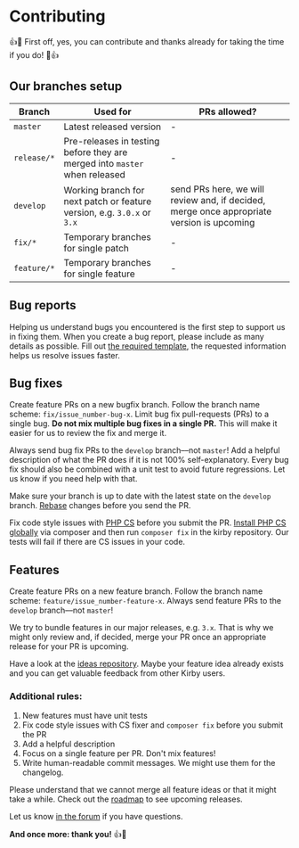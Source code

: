 # Contributing

:+1::tada: First off, yes, you can contribute and thanks already for taking the time if you do! :tada::+1:

## Our branches setup

| Branch | Used for | PRs allowed? |
|--|--|--|
| `master` | Latest released version | - |
| `release/*` | Pre-releases in testing before they are merged into `master` when released | - |
| `develop` | Working branch for next patch or feature version, e.g. `3.0.x` or `3.x` | send PRs here, we will review and, if decided, merge once appropriate version is upcoming |
| `fix/*` | Temporary branches for single patch | - |
| `feature/*` | Temporary branches for single feature | - |

## Bug reports

Helping us understand bugs you encountered is the first step to support us in fixing them. When you create a bug report, please include as many details as possible. Fill out [the required template](ISSUE_TEMPLATE/bug_report.md), the requested information helps us resolve issues faster.

## Bug fixes

Create feature PRs on a new bugfix branch. Follow the branch name scheme: `fix/issue_number-bug-x`. Limit bug fix pull-requests (PRs) to a single bug. **Do not mix multiple bug fixes in a single PR.** This will make it easier for us to review the fix and merge it.

Always send bug fix PRs to the `develop` branch––not `master`! Add a helpful description of what the PR does if it is not 100% self-explanatory. Every bug fix should also be combined with a unit test to avoid future regressions. Let us know if you need help with that.

Make sure your branch is up to date with the latest state on the `develop` branch. [Rebase](https://help.github.com/articles/about-pull-request-merges/) changes before you send the PR.

Fix code style issues with [PHP CS](https://github.com/FriendsOfPHP/PHP-CS-Fixer) before you submit the PR. [Install PHP CS globally](https://github.com/FriendsOfPHP/PHP-CS-Fixer#globally-composer) via composer and then run `composer fix` in the kirby repository. Our tests will fail if there are CS issues in your code.

## Features

Create feature PRs on a new feature branch. Follow the branch name scheme: `feature/issue_number-feature-x`. Always send feature PRs to the `develop` branch––not `master`!

We try to bundle features in our major releases, e.g. `3.x`. That is why we might only review and, if decided, merge your PR once an appropriate  release for your PR is upcoming.

Have a look at the [ideas repository](https://github.com/getkirby/ideas/issues). Maybe your feature idea already exists and you can get valuable feedback from other Kirby users.

### Additional rules:

1. New features must have unit tests
2. Fix code style issues with CS fixer and `composer fix` before you submit the PR
3. Add a helpful description
4. Focus on a single feature per PR. Don't mix features!
5. Write human-readable commit messages. We might use them for the changelog.

Please understand that we cannot merge all feature ideas or that it might take a while. Check out the [roadmap](https://roadmap.getkirby.com) to see upcoming releases.

Let us know [in the forum](https://forum.getkirby.com) if you have questions.

**And once more: thank you!** :+1::tada:
